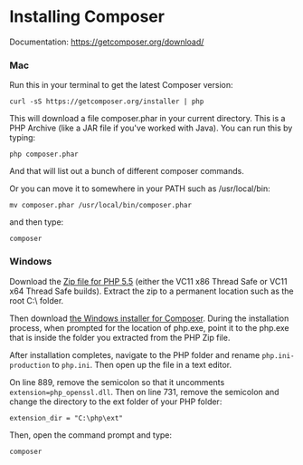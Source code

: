 Installing Composer
===================

Documentation: https://getcomposer.org/download/

### Mac

Run this in your terminal to get the latest Composer version:

```
curl -sS https://getcomposer.org/installer | php
```

This will download a file composer.phar in your current directory. This is a PHP Archive (like a JAR file if you've worked with Java). You can run this by typing:

```
php composer.phar
```

And that will list out a bunch of different composer commands.

Or you can move it to somewhere in your PATH such as /usr/local/bin:

```
mv composer.phar /usr/local/bin/composer.phar
```

and then type:

```
composer
```

### Windows

Download the [Zip file for PHP 5.5](http://windows.php.net/download/) (either the VC11 x86 Thread Safe or VC11 x64 Thread Safe builds). Extract the zip to a permanent location such as the root C:\ folder.

Then download [the Windows installer for Composer](https://getcomposer.org/doc/00-intro.md#using-the-installer). During the installation process, when prompted for the location of php.exe, point it to the php.exe that is inside the folder you extracted from the PHP Zip file.

After installation completes, navigate to the PHP folder and rename `php.ini-production` to `php.ini`. Then open up the file in a text editor.

On line 889, remove the semicolon so that it uncomments `extension=php_openssl.dll`. Then on line 731, remove the semicolon and change the directory to the ext folder of your PHP folder:

```
extension_dir = "C:\php\ext"
```

Then, open the command prompt and type:

```
composer
```